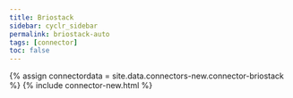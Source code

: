 ```yaml
---
title: Briostack
sidebar: cyclr_sidebar
permalink: briostack-auto
tags: [connector]
toc: false
---
```

{% assign connectordata = site.data.connectors-new.connector-briostack %}
{% include connector-new.html %}	
